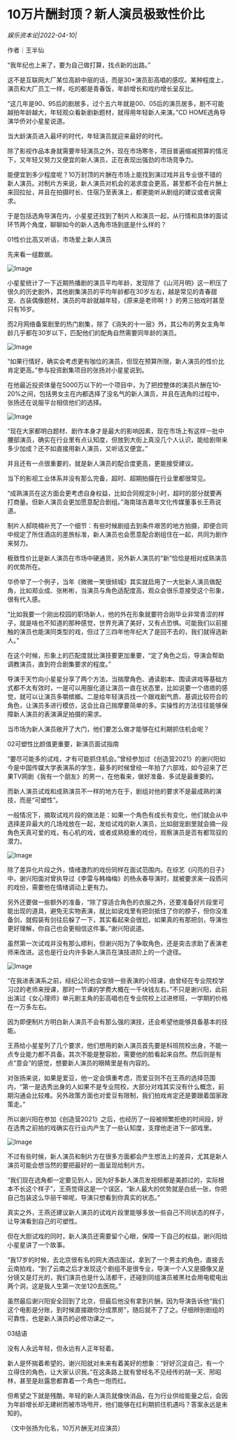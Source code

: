 # 10万片酬封顶？新人演员极致性价比

*娱乐资本论|2022-04-10|*

作者｜王半仙

“我年纪也上来了，要为自己做打算，找点新的出路。”

这不是互联网大厂某位高龄中层的话，而是30+演员彭高唱的感叹。某种程度上，演员和大厂员工一样，吃的都是青春饭，年龄增长和戏约增长呈反比。

“这几年是90、95后的剧居多，过个五六年就是00、05后的演员居多，剧不可能越拍年龄越大，年轻观众看新剧新题材，就得用年轻新人来演。”CD HOME选角导演华侨对小星星说道。

当大龄演员进入最坏的时代，年轻演员就迎来最好的时代。

除了影视作品本身就需要年轻演员之外，现在市场寒冬，项目普遍缩减预算的情况下，又年轻又努力又便宜的新人演员，正在表现出强劲的市场竞争力。

能便宜到多少程度呢？10万封顶的片酬在市场上能找到演过戏并且专业很不错的新人演员。对制片方来说，新人演员对机会的渴求度会更高，甚至都不会在片酬上来回拉扯，并且在拍摄时长、住宿乃至表演上，都更能听从剧组的建议或者说需求。

于是包括选角导演在内，小星星还找到了制片人和演员一起，从行情和具体的面试环节两个角度，聊聊如今的新人选角市场到底是什么样的？

01性价比高又听话，市场爱上新人演员

先来看一组数据。

![Image](https://inews.gtimg.com/newsapp_bt/0/14724690352/641)

小星星统计了一下近期热播剧的演员平均年龄，发现除了《山河月明》这一积压了很久的历史剧外，其他剧集演员的平均年龄都在30岁左右，越是常见的青春甜宠、古装偶像题材，演员的年龄就越年轻，《原来是老师啊！》的男三拍戏时甚至只有16岁。

而2月网络备案剧里的热门剧集，除了《消失的十一层》外，其公布的男女主角年龄几乎都在30岁以下，匹配他们的配角自然需要同年龄的演员。

![Image](https://inews.gtimg.com/newsapp_bt/0/14724690351/641)

“如果行情好，确实会考虑更有咖位的演员，但现在预算所限，新人演员的性价比肯定更高。”参与投资剧集项目的张扬对小星星说到。

在他最近投资体量在5000万以下的一个项目中，为了把控整体的演员片酬在10-20%之间，包括男女主在内都选择了没名气的新人演员，并且在选角的过程中，张扬还在说服平台相信他们的选择。

![Image](https://inews.gtimg.com/newsapp_bt/0/14724690344/641)

“现在大家都明白题材、剧作本身才是最大的影响因素，现在市场上有这样一批中腰部演员，确实在行业里有点认知度，但放到大街上真没几个人认识，能给剧带来多少加成？还不如直接用新人演员，又听话又便宜。”

并且还有一点很重要的，就是新人演员的配合度更高，更能接受建议。

当下的影视工业体系并没有那么完备，超时、超期拍摄在行业里都很常见。

“成熟演员在这方面会更考虑自身权益，比如合同规定8小时，超时的部分就要再打商量。但新人演员会更加愿意配合剧组。”海南瑞吉嘉年文化传媒董事长王燕说道。

制片人郝晓楠补充了一个细节：有些时候剧组去到条件艰苦的地方拍摄，即便合同中规定了所住酒店的差旅标准，新人演员也会愿意配合剧组住在一起，共同为剧作来努力。

极致性价比是新人演员在市场中硬通货，另外新人演员的“新”恰恰是相对成熟演员的优势所在。

华侨举了一个例子，当年《微微一笑很倾城》其实就启用了一大批新人演员做配角，比如郑业成、张彬彬，当演员与角色适配度高，观众会很乐意接受这个形象，很有代入感。

“比如我要一个刚出校园的职场新人，他的外在形象就要符合刚毕业非常青涩的样子，就是啥也不知道的那种感觉，世界充满了美好，又有点恐惧。可能我们以前接触的演员也能演同类型的戏，但过了三四年他年纪大了是回不去的，我们就得选新人。”

在这个时候，形象上的匹配度就比演技要更加重要，“定了角色之后，导演会帮助调教演员，直到符合剧集要求的程度。”

导演于天竹向小星星分享了两个方法，当揣摩角色、通读剧本、围读讲戏等基础方式都不太有效时，一是可以用服化道让演员一直在状态里，比如说要一个痞痞的感觉，就可以让演员多嚼槟榔。二是给年轻演员找一个跟戏剧气质、基调比较符合的角色，让演员多进行模仿，这会比自己揣摩要简单的多。实操性的方法往往能够保障新人演员的表演满足拍摄的需求。

当市场为新人演员敞开了大门，他们要怎么做才能够在红利期抓住机会呢？

02可塑性比颜值更重要，新演员面试指南

“要尽可能多的试戏，才有可能抓住机会。”曾经参加过《创造营2021》的谢兴阳如今是中国传媒大学表演系的学生，最多的时候曾经一年拍了六部戏，如今迎来了芒果TV网剧《我有一个朋友》的男一，在他看来，做好准备、多试是最重要的。

而新人演员试戏和成熟演员不一样的地方在于，剧组对他的要求不是最成熟的演技，而是“可塑性”。

一般情况下，摘取试戏片段的做法是：如果一个角色有成长有变化，他们就会从中选择差异最大的几场戏放在一起，发给试戏的新人演员，比如甜宠剧里就会摘一段角色天真可爱的戏，有心机的戏，或者成熟稳重的戏份，观察演员是否有都驾驭的潜力。

![Image](https://inews.gtimg.com/newsapp_bt/0/14724690350/641)

除了差异化片段之外，情绪激烈的戏份同样在面试范围内。在综艺《闪亮的日子》中，谢兴阳面对曾执导过《李雷与韩梅梅》的杨永春导演时，就被要求来一段质问的戏份，需要他在情绪调动上更有力。

另外还要做一些额外的准备，“除了穿适合角色的衣服之外，还要准备好片段里可能出现的道具，避免无实物表演，就比如说戏里有把剑抵住了你的脖子，但你没准备剑，就假装有剑往后躲了一下，其实看起来会很尬，如果真的有那把剑，导演也更好理解，你自己也会更相信这件事。”谢兴阳说道。

虽然第一次试戏并没有那么顺利，但谢兴阳为了争取角色，还是突击求助了表演老师来改进。这也是行业内许多新人演员在演技进阶上的一个途径。

![Image](https://inews.gtimg.com/newsapp_bt/0/14724690347/641)

“在我进表演系之前，经纪公司也会安排一些表演的小班课，由曾经在专业院校学习过的老师来授课，那时一节课的学费大概在一千块钱左右。”不只是谢兴阳，此前出演过《女心理师》单元剧主角的彭高唱也在专业院校上过进修班，一学期的价格在一万多左右。

因为即便制片方明白新人演员不会有那么强的演技，还会希望他能够具备基本的技能。

王燕给小星星列了几个要求，他们想用的新人演员首先要是科班院校出身，不能一点专业能力都不具备。其次不能是整容脸，需要他的脸看起来自然。然后则是有点“意会”的感觉，想要新人演员的眼睛里是有内容的。

对张扬来说，如果是爱豆，他一定会慎重考虑，而爱豆则不在王燕的选择范围内，“第一是选秀出身的人如果不是专业院校，大部分对戏其实没有什么概念，前期沟通会比较难。另外政策方面也对爱豆有限制，我们拍戏肯定还是要跟着国家政策走。”

所以谢兴阳在参加《创造营2021》之后，也经历了一段被频繁拒绝的时间段，好在选秀之前拍的戏确实在行业内产生了一些认知度，支撑他走进下一部戏里。

![Image](https://inews.gtimg.com/newsapp_bt/0/14724690359/641)

不过有些时候，新人演员和制片方在很多方面都会产生想法上的差异，尤其是新人演员可能会想当然的要把最好的一面呈现给制片方。

“我们现在选角都一定要见到人，因为好多新人演员发视频都是美颜过的，实际根本不长这个样子”，王燕觉得这是一个误区，“新人最大的优势就是白纸一张，你把自己包装这么华丽干嘛呢，导演只想看到你真实的状态。”

真实之外，王燕还建议新人演员的试戏片段里能够多放一些自己不同状态的样子，让导演看到自己的可塑性。

但在大胆试戏的同时，新人演员还需要留个心眼，保障一下自己的权益，谢兴阳给小星星讲了一个故事。

“我17岁的时候，去北京很有名的网大酒店面试，拿到了一个男主的角色，直接去云南拍戏，“到了云南之后才发现这个剧组不是很专业，导演一个人又是摄像又是分镜又是灯光的，我们演员也是什么活都干，还碰到同组演员被黑社会用电棍电出两个洞，这是我人生第一次坐120去医院。”

虽然最后谢兴阳安全回到了北京，但最后他没有拿到片酬，因为导演告诉他“我们这个电影是分账，到时候直接跟你分成票房”，随后就不了了之。仔细辨别剧组的可靠性，也是新人演员的必修功课之一。

03结语

没有人永远年轻，但永远有人正年轻着。

新人是怀揣着希望的，谢兴阳就对未来有着美好的想象：“好好沉淀自己，有一个立得住的角色，让大家认识我。”在这条路上就有曾经名不见经传的胡一天、邢昭林，甚至是赵露思都靠着一个角色一炮而红。

但希望之下就是残酷，年轻的新人演员就像快消品，在为行业供给能量之后，会因为年龄增长却无建树而被市场甩开，他们能够在红利期抓住机遇吗？答案永远是未知的。

（文中张扬为化名，10万片酬无对应演员）

